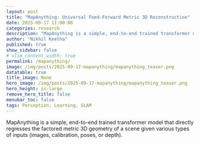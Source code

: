 ```yaml
---
layout: post
title: "MapAnything: Universal Feed-Forward Metric 3D Reconstruction"
date: 2025-09-17 11:00:00
categories: research
description: "MapAnything is a simple, end-to-end trained transformer model that directly regresses the factored metric 3D geometry of a scene given various types of inputs (images, calibration, poses, or depth)."
author: "Nikhil Keetha"
published: true
show_sidebar: false
# slim_content_width: true
permalink: /mapanything/
image: /img/posts/2025-09-17-mapanything/mapanything_teaser.png
datatable: true
title_image: None
hero_image: /img/posts/2025-09-17-mapanything/mapanything_teaser.png
hero_height: is-large
remove_hero_title: false
menubar_toc: false
tags: Perception, Learning, SLAM
---
```


MapAnything is a simple, end-to-end trained transformer model that directly regresses the factored metric 3D geometry of a scene given various types of inputs (images, calibration, poses, or depth).
